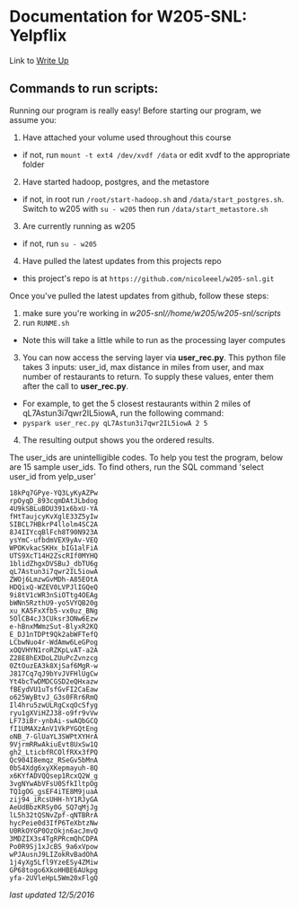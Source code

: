 # Documentation for W205-SNL: YelpflixLink to [Write Up](https://docs.google.com/document/d/1__KCyO2YxckfI8kMvt0_RGtXWWHJaDltoKxJFplHPC4/edit?usp=sharing "Write Up")## Commands to run scripts:  Running our program is really easy! Before starting our program, we assume you:  1. Have attached your volume used throughout this course    * if not, run `mount -t ext4 /dev/xvdf /data` or edit xvdf to the appropriate folder  2. Have started hadoop, postgres, and the metastore    * if not, in root run `/root/start-hadoop.sh` and `/data/start_postgres.sh`. Switch to w205 with `su - w205` then run `/data/start_metastore.sh`  3. Are currently running as w205    * if not, run `su - w205`4. Have pulled the latest updates from this projects repo  * this project's repo is at `https://github.com/nicoleeel/w205-snl.git`Once you've pulled the latest updates from github, follow these steps:1. make sure you're working in _w205-snl//home/w205/w205-snl/scripts_  2. run `RUNME.sh`    * Note this will take a little while to run as the processing layer computes  3. You can now access the serving layer via **user_rec.py**. This python file takes 3 inputs: user_id, max distance in miles from user, and max number of restaurants to return. To supply these values, enter them after the call to **user_rec.py**.    * For example, to get the 5 closest restaurants within 2 miles of qL7Astun3i7qwr2IL5iowA, run the following command:    * `pyspark user_rec.py qL7Astun3i7qwr2IL5iowA 2 5`  4. The resulting output shows you the ordered results.  The user_ids are unintelligible codes. To help you test the program, below are 15 sample user_ids. To find others, run the SQL command 'select user_id from yelp_user'  ````18kPq7GPye-YQ3LyKyAZPw  rpOyqD_893cqmDAtJLbdog  4U9kSBLuBDU391x6bxU-YA  fHtTaujcyKvXglE33Z5yIw  SIBCL7HBkrP4llolm4SC2A  8J4IIYcqBlFch8T90N923A  ysYmC-ufbdmVEX9yAv-VEQ  WPOKvkacSKHx_bIG1alFiA  UTS9XcT14H2ZscRIf0MYHQ  1blidZhgxDVSBuJ_dbTU6g  qL7Astun3i7qwr2IL5iowA  ZWOj6LmzwGvMDh-A85EOtA  HDQixQ-WZEV0LVPJlIGQeQ  9i8tV1cWR3nSiOTtg4OEAg  bWNn5RzthU9-yo5VYQB20g  xu_KA5FxXfb5-vx0uz_BNg  5OlCB4cJ3CUksr3ONw6Ezw  e-hBnxMWmzSut-BlyxR2KQ  E_DJ1nTDPt9Qk2abWFTefQ  LCbwNuo4r-WdAmw6LeGPog  xOQVHYN1roRZKpLvAT-a2A  Z28E8hEXDoLZUuPcZvnzcg  0ZtOuzEA3k8XjSaf6MgR-w  J817Cq7qJ9bYvJVFHlUgCw  Yt4bcTwDMDCGSD2eQHxazw  fBEydVU1uTsfGvFI2CaEaw  o625WyBtvJ_G3s0FRr6RmQ  Il4hru5zwULRgCxqOcSfyg  ryu1gXViHZJ38-o9fr9vVw  LF73iBr-ynbAi-swAQbGCQ  fI1UMAXzAnV1VkPYGQtEng  oNB_7-GlUaYL3SWPtXYHrA  9VjrmRRwAkiuEvt8UxSw1Q  gh2_LticbfRCOlfRXx3fPQ  Qc904I8emqz_RSeGv5bMnA  0bS4Xdg6xyXKepmayuh-8Q  x6KYfADVQQsep1RcxQ2W_g  3vgNYwAbVFsU0SfkIltpOg  TQ1gOG_gsEF4iTE8M9juaA  zij94_iRcsUHH-hY1RJyGA  AeUdBbzKRSy0G_SQ7qMjJg  lL5h32tQSNvZpf-qNTBRrA  hycPeie0d3IfP6TeXbtzNw  U0RkOYGP0OzOkjn6acJmvQ  3MDZIX3s4TgRPRcmQhCDPA  Po0R9Sj1xJcBS_9a6xVpow  wPJAusnJ9LIZokRvBadOhA  1j4yXg5Lfl9YzeESy4ZMiw  GP68togo6XkoHHBE6AUkpg  yfa-2UVleHpL5Wm20xFlgQ  ````*last updated 12/5/2016*